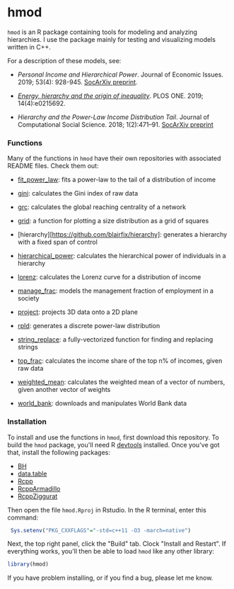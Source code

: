 # hmod

`hmod` is an R package containing tools for modeling and analyzing hierarchies.  I use the package mainly for testing and visualizing models written in C++. 

For a description of these models, see: 

*  *Personal Income and Hierarchical Power*. Journal of Economic Issues. 2019; 53(4): 928-945. [SocArXiv preprint](https://osf.io/preprints/socarxiv/pb475/).

* *[Energy, hierarchy and the origin of inequality](https://journals.plos.org/plosone/article?id=10.1371/journal.pone.0215692)*. PLOS ONE. 2019; 14(4):e0215692.

* *Hierarchy and the Power-Law Income Distribution Tail*. Journal of Computational Social Science. 2018; 1(2):471–91. [SocArXiv preprint](https://osf.io/u95dk/)



### Functions

Many of the functions in `hmod` have their own repositories with associated README files. Check them out:

* [fit_power_law](https://github.com/blairfix/fit_power_law): fits a power-law to the tail of a distribution of income

* [gini](https://github.com/blairfix/gini): calculates the Gini index of raw data

* [grc](https://github.com/blairfix/grc): calculates the global reaching centrality of a network

* [grid](https://github.com/blairfix/grid): a function for plotting a size distribution as a grid of squares

* [hierarchy][https://github.com/blairfix/hierarchy]: generates a hierarchy with a fixed span of control

* [hierarchical_power](https://github.com/blairfix/hierarchical_power): calculates the hierarchical power of individuals in a hierarchy

* [lorenz](https://github.com/blairfix/lorenz): calculates the Lorenz curve for a distribution of income

* [manage_frac](https://github.com/blairfix/manage_frac): models the management fraction of employment in a society

* [project](https://github.com/blairfix/project): projects 3D data onto a 2D plane

* [rpld](https://github.com/blairfix/rpld): generates a discrete power-law distribution

* [string_replace](https://github.com/blairfix/string_replace): a fully-vectorized function for finding and replacing strings

* [top_frac](https://github.com/blairfix/top_frac): calculates the income share of the top n% of incomes, given raw data

* [weighted_mean](https://github.com/blairfix/weighted_mean): calculates the weighted mean of a vector of numbers, given another vector of weights

* [world_bank](https://github.com/blairfix/world_bank): downloads and manipulates World Bank data



### Installation

To install and use the functions in `hmod`, first download this repository. To build the `hmod` package, you'll need R [devtools](https://cran.r-project.org/web/packages/devtools/index.html) installed. Once you've got that, install the following packages:

* [BH](https://cran.r-project.org/web/packages/BH/index.html)
* [data.table](https://cran.r-project.org/web/packages/data.table/index.html)
* [Rcpp](https://cran.r-project.org/web/packages/Rcpp/index.html)
* [RcppArmadillo](https://cran.r-project.org/web/packages/RcppArmadillo/index.html)
* [RcppZiggurat](https://cran.r-project.org/web/packages/RcppZiggurat/index.html)


Then  open the file `hmod.Rproj` in Rstudio. In the R terminal, enter this command:

```R
 Sys.setenv("PKG_CXXFLAGS"="-std=c++11 -O3 -march=native")
```

Next, the top right panel, click the "Build" tab. Clock "Install and Restart". If everything works, you'll then be able to load `hmod` like any other library:

```R
library(hmod)
```

If you have problem installing, or if you find a bug, please let me know.





